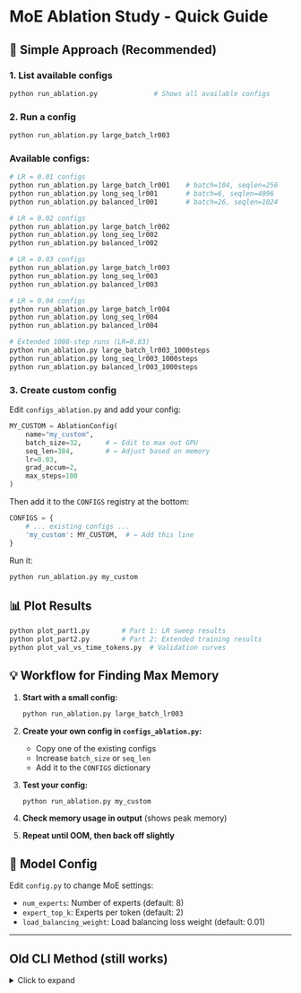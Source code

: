 # MoE Ablation Study - Quick Guide

## 🎯 Simple Approach (Recommended)

### 1. List available configs
```bash
python run_ablation.py              # Shows all available configs
```

### 2. Run a config
```bash
python run_ablation.py large_batch_lr003
```

### Available configs:
```bash
# LR = 0.01 configs
python run_ablation.py large_batch_lr001    # batch=104, seqlen=256
python run_ablation.py long_seq_lr001       # batch=6, seqlen=4096
python run_ablation.py balanced_lr001       # batch=26, seqlen=1024

# LR = 0.02 configs  
python run_ablation.py large_batch_lr002
python run_ablation.py long_seq_lr002
python run_ablation.py balanced_lr002

# LR = 0.03 configs
python run_ablation.py large_batch_lr003
python run_ablation.py long_seq_lr003
python run_ablation.py balanced_lr003

# LR = 0.04 configs
python run_ablation.py large_batch_lr004
python run_ablation.py long_seq_lr004
python run_ablation.py balanced_lr004

# Extended 1000-step runs (LR=0.03)
python run_ablation.py large_batch_lr003_1000steps
python run_ablation.py long_seq_lr003_1000steps
python run_ablation.py balanced_lr003_1000steps
```

### 3. Create custom config
Edit `configs_ablation.py` and add your config:
```python
MY_CUSTOM = AblationConfig(
    name="my_custom",
    batch_size=32,      # ← Edit to max out GPU
    seq_len=384,        # ← Adjust based on memory
    lr=0.03,
    grad_accum=2,
    max_steps=100
)
```

Then add it to the `CONFIGS` registry at the bottom:
```python
CONFIGS = {
    # ... existing configs ...
    'my_custom': MY_CUSTOM,  # ← Add this line
}
```

Run it:
```bash
python run_ablation.py my_custom
```

## 📊 Plot Results
```bash
python plot_part1.py        # Part 1: LR sweep results
python plot_part2.py        # Part 2: Extended training results
python plot_val_vs_time_tokens.py  # Validation curves
```

## 💡 Workflow for Finding Max Memory

1. **Start with a small config:**
   ```bash
   python run_ablation.py large_batch_lr003
   ```

2. **Create your own config in `configs_ablation.py`:**
   - Copy one of the existing configs
   - Increase `batch_size` or `seq_len`
   - Add it to the `CONFIGS` dictionary

3. **Test your config:**
   ```bash
   python run_ablation.py my_custom
   ```

4. **Check memory usage in output** (shows peak memory)

5. **Repeat until OOM, then back off slightly**

## 🔧 Model Config

Edit `config.py` to change MoE settings:
- `num_experts`: Number of experts (default: 8)
- `expert_top_k`: Experts per token (default: 2)
- `load_balancing_weight`: Load balancing loss weight (default: 0.01)

---

## Old CLI Method (still works)

<details>
<summary>Click to expand</summary>

```bash
python ablation_batch_vs_seqlen.py --batch 32 --seqlen 384 --lr 0.015
```

All args: `--batch`, `--seqlen`, `--lr`, `--grad-accum`, `--steps`, `--name`

</details>
